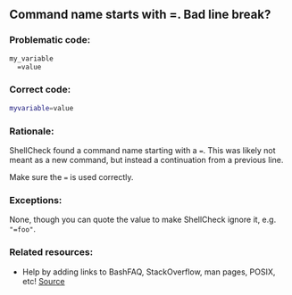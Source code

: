 ## Command name starts with =. Bad line break?

### Problematic code:

```sh
my_variable
  =value
```

### Correct code:

```sh
myvariable=value
```

### Rationale:

ShellCheck found a command name starting with a `=`. This was likely not meant as a new command, but instead a continuation from a previous line.

Make sure the `=` is used correctly.

### Exceptions:

None, though you can quote the value to make ShellCheck ignore it, e.g. `"=foo"`.

### Related resources:

* Help by adding links to BashFAQ, StackOverflow, man pages, POSIX, etc!
[Source](https://github.com/koalaman/shellcheck/wiki/SC2275)

